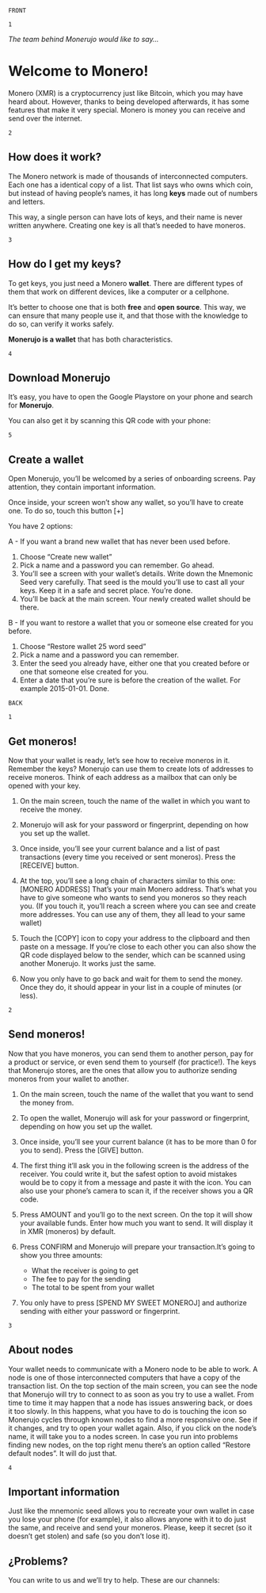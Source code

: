 `FRONT`

`1`

*The team behind Monerujo would like to say…*

# Welcome to Monero!

Monero (XMR) is a cryptocurrency just like Bitcoin, which you may have heard about.
However, thanks to being developed afterwards, it has some features that make it very special. Monero is money you can receive and send over the internet.

`2`

## How does it work?

The Monero network is made of thousands of interconnected computers. Each one has a identical copy of a list. That list says who owns which coin, but instead of having people’s names, it has long **keys** made out of numbers and letters.

This way, a single person can have lots of keys, and their name is never written anywhere.
Creating one key is all that’s needed to have moneros.

`3`

## How do I get my keys?

To get keys, you just need a Monero **wallet**. There are different types of them that work on different devices, like a computer or a cellphone.

It’s better to choose one that is both **free** and **open source**. This way, we can ensure that many people use it, and that those with the knowledge to do so, can verify it works safely.

**Monerujo is a wallet** that has both characteristics.

`4`

## Download Monerujo

It’s easy, you have to open the Google Playstore on your phone and search for **Monerujo**.

You can also get it by scanning this QR code with your phone:

`5`

## Create a wallet

Open Monerujo, you’ll be welcomed by a series of onboarding screens. Pay attention, they contain important information.

Once inside, your screen won’t show any wallet, so you’ll have to create one.
To do so, touch this button [+]

You have 2 options:

A - If you want a brand new wallet that has never been used before.

1. Choose “Create new wallet”
2. Pick a name and a password you can remember. Go ahead.
3. You’ll see a screen with your wallet’s details. Write down the Mnemonic Seed very carefully. That seed is the mould you’ll use to cast all your keys. Keep it in a safe and secret place. You’re done.
4. You’ll be back at the main screen. Your newly created wallet should be there.

B - If you want to restore a wallet that you or someone else created for you before.

1. Choose “Restore wallet 25 word seed”
2. Pick a name and a password you can remember.
3. Enter the seed you already have, either one that you created before or one that someone else created for you.
4. Enter a date that you’re sure is before the creation of the wallet. For example 2015-01-01. Done.

`BACK`

`1`

## Get moneros!

Now that your wallet is ready, let’s see how to receive moneros in it.
Remember the keys? Monerujo can use them to create lots of addresses to receive moneros. Think of each address as a mailbox that can only be opened with your key.

1. On the main screen, touch the name of the wallet in which you want to receive the money.
2. Monerujo will ask for your password or fingerprint, depending on how you set up the wallet.
3. Once inside, you’ll see your current balance and a list of past transactions (every time you received or sent moneros). Press the [RECEIVE] button.
4. At the top, you’ll see a long chain of characters similar to this one: [MONERO ADDRESS] That’s your main Monero address. That’s what you have to give someone who wants to send you moneros so they reach you. (If you touch it, you’ll reach a screen where you can see and create more addresses. You can use any of them, they all lead to your same wallet)

5. Touch the [COPY] icon to copy your address to the clipboard and then paste on a message. If you’re close to each other you can also show the QR code displayed below to the sender, which can be scanned using another Monerujo. It works just the same.
6. Now you only have to go back and wait for them to send the money. Once they do, it should appear in your list in a couple of minutes (or less).

`2`

## Send moneros!

Now that you have moneros, you can send them to another person, pay for a product or service, or even send them to yourself (for practice!).
The keys that Monerujo stores, are the ones that allow you to authorize sending moneros from your wallet to another.

1. On the main screen, touch the name of the wallet that you want to send the money from.
2. To open the wallet, Monerujo will ask for your password or fingerprint, depending on how you set up the wallet.
3. Once inside, you’ll see your current balance (it has to be more than 0 for you to send).
	Press the [GIVE] button.


5. The first thing it’ll ask you in the following screen is the address of the receiver. You could write it, but the safest option to avoid mistakes would be to copy it from a message and paste it with the             icon.
You can also use your phone’s camera to scan it, if the receiver shows you a QR code.
6. Press AMOUNT and you’ll go to the next screen. On the top it will show your available funds. Enter how much you want to send. It will display it in XMR (moneros) by default.
7. Press CONFIRM and Monerujo will prepare your transaction.It’s going to show you three amounts:
	- What the receiver is going to get
	- The fee to pay for the sending
	- The total to be spent from your wallet
8. You only have to press [SPEND MY SWEET MONEROJ] and authorize sending with either your password or fingerprint.

`3`

## About nodes

Your wallet needs to communicate with a Monero node to be able to work. A node is one of those interconnected computers that have a copy of the transaction list.
On the top section of the main screen, you can see the node that Monerujo will try to connect to as soon as you try to use a wallet.
From time to time it may happen that a node has issues answering back, or does it too slowly. In this happens, what you have to do is touching the	icon so Monerujo cycles through known nodes to find a more responsive one. See if it changes, and try to open your wallet again.
Also, if you click on the node’s name, it will take you to a nodes screen. In case you run into problems finding new nodes, on the top right menu there’s an option called “Restore default nodes”. It will do just that.

`4`

## Important information

Just like the mnemonic seed allows you to recreate your own wallet in case you lose your phone (for example), it also allows anyone with it to do just the same, and receive and send your moneros. Please, keep it secret (so it doesn’t get stolen) and safe (so you don’t lose it).

## ¿Problems?

You can write to us and we’ll try to help.
These are our channels:
